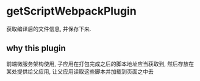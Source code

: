 # getScriptWebpackPlugin

获取编译后的文件信息, 并保存下来. 

## why this plugin

前端微服务架构使用, 
子应用在打包完成之后的脚本地址应当获取到,
然后存放在某处提供给父应用,
让父应用读取这些脚本并加载到页面之中去

